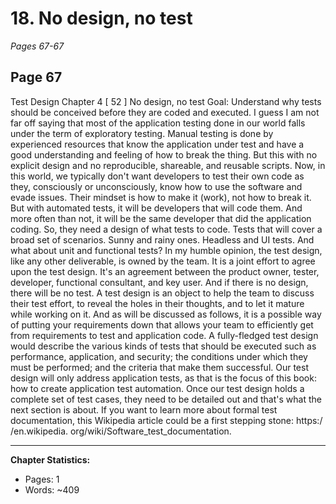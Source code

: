 # 18. No design, no test
*Pages 67-67*
## Page 67
Test Design Chapter 4 [ 52 ] No design, no test Goal: Understand why tests should be conceived before they are coded and executed. I guess I am not far off saying that most of the application testing done in our world falls under the term of exploratory testing.
Manual testing is done by experienced resources that know the application under test and have a good understanding and feeling of how to break the thing. But this with no explicit design and no reproducible, shareable, and reusable scripts.
Now, in this world, we typically don't want developers to test their own code as they, consciously or unconsciously, know how to use the software and evade issues. Their mindset is how to make it (work), not how to break it.
But with automated tests, it will be developers that will code them. And more often than not, it will be the same developer that did the application coding. So, they need a design of what tests to code. Tests that will cover a broad set of scenarios.
Sunny and rainy ones. Headless and UI tests. And what about unit and functional tests? In my humble opinion, the test design, like any other deliverable, is owned by the team. It is a joint effort to agree upon the test design.
It's an agreement between the product owner, tester, developer, functional consultant, and key user. And if there is no design, there will be no test. A test design is an object to help the team to discuss their test effort, to reveal the holes in their thoughts, and to let it mature while working on it.
And as will be discussed as follows, it is a possible way of putting your requirements down that allows your team to efficiently get from requirements to test and application code. A fully-fledged test design would describe the various kinds of tests that should be executed such as performance, application, and security; the conditions under which they must be performed; and the criteria that make them successful.
Our test design will only address application tests, as that is the focus of this book: how to create application test automation. Once our test design holds a complete set of test cases, they need to be detailed out and that's what the next section is about.
If you want to learn more about formal test documentation, this Wikipedia article could be a first stepping stone: https:/​/​en.​wikipedia. org/​wiki/​Software_​test_​documentation. 

---
**Chapter Statistics:**
- Pages: 1
- Words: ~409
